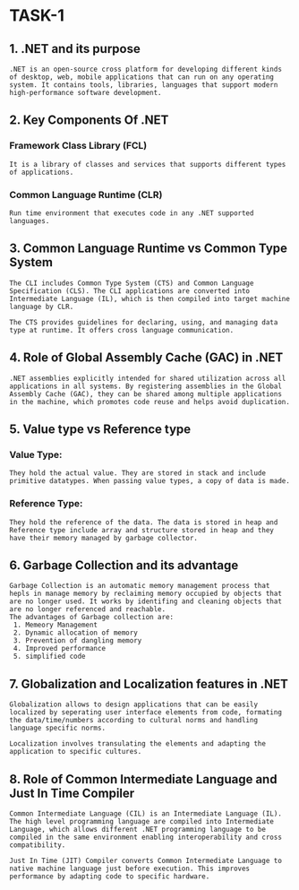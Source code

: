 # TASK-1 

## 1. .NET and its purpose 

    .NET is an open-source cross platform for developing different kinds of desktop, web, mobile applications that can run on any operating system. It contains tools, libraries, languages that support modern high-performance software development.  

 

## 2.  Key Components Of .NET
###	Framework Class Library (FCL) 
    It is a library of classes and services that supports different types of applications.  

###	Common Language Runtime (CLR) 
	Run time environment that executes code in any .NET supported languages. 

 

## 3. Common Language Runtime vs Common Type System 

	The CLI includes Common Type System (CTS) and Common Language Specification (CLS). The CLI applications are converted into Intermediate Language (IL), which is then compiled into target machine language by CLR. 

	The CTS provides guidelines for declaring, using, and managing data type at runtime. It offers cross language communication.  

 

## 4. Role of Global Assembly Cache (GAC) in .NET 
    .NET assemblies explicitly intended for shared utilization across all applications in all systems. By registering assemblies in the Global Assembly Cache (GAC), they can be shared among multiple applications in the machine, which promotes code reuse and helps avoid duplication. 

 
## 5. Value type vs Reference type 
### Value Type: 
    They hold the actual value. They are stored in stack and include primitive datatypes. When passing value types, a copy of data is made. 

### Reference Type:
    They hold the reference of the data. The data is stored in heap and Reference type include array and structure stored in heap and they have their memory managed by garbage collector. 

 
## 6. Garbage Collection and its advantage 
    Garbage Collection is an automatic memory management process that hepls in manage memory by reclaiming memory occupied by objects that are no longer used. It works by identifing and cleaning objects that are no longer referenced and reachable.
    The advantages of Garbage collection are:
     1. Memeory Management
     2. Dynamic allocation of memory 
     3. Prevention of dangling memory
     4. Improved performance 
     5. simplified code

## 7. Globalization and Localization features in .NET
    Globalization allows to design applications that can be easily localized by seperating user interface elements from code, formating the data/time/numbers according to cultural norms and handling language specific norms.
    
    Localization involves transulating the elements and adapting the application to specific cultures. 

## 8. Role of Common Intermediate Language and Just In Time Compiler
    Common Intermediate Language (CIL) is an Intermediate Language (IL). The high level programming language are compiled into Intermediate Language, which allows different .NET programming language to be compiled in the same environment enabling interoperability and cross compatibility.

    Just In Time (JIT) Compiler converts Common Intermediate Language to native machine language just before execution. This improves performance by adapting code to specific hardware.